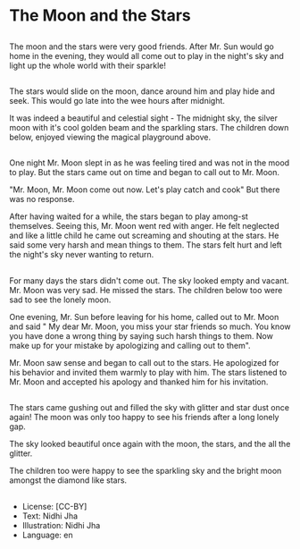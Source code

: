 # The Moon and the Stars

##
The moon and the stars were very good friends. After Mr. Sun would go home in the evening, they would all come out to play in the night's sky and light up the whole world with their sparkle!

##
The stars would slide on the moon, dance around him and play hide and seek. This would go late into the wee hours after midnight.

It was indeed a beautiful and celestial sight - The midnight sky, the silver moon with it's cool golden beam and the sparkling stars. The children down below, enjoyed viewing the magical playground above.

##
One night Mr. Moon slept in as he was feeling tired and was not in the mood to play. But the stars came out on time and began to call out to Mr. Moon.

"Mr. Moon, Mr. Moon come out now. Let's play catch and cook" But there was no response.

After having waited for a while, the stars began to play among-st themselves. Seeing this, Mr. Moon went red with anger. He felt neglected and like a little child he came out screaming and shouting at the stars. He said some very harsh and mean things to them. The stars felt hurt and left the night's sky never wanting to return.

##
For many days the stars didn't come out. The sky looked empty and vacant. Mr. Moon was very sad. He missed the stars. The children below too were sad to see the lonely moon.

One evening, Mr. Sun before leaving for his home, called out to Mr. Moon and said " My dear Mr. Moon, you miss your star friends so much. You know you have done a wrong thing by saying such harsh things to them. Now make up for your mistake by apologizing and calling out to them".

Mr. Moon saw sense and began to call out to the stars. He apologized for his behavior and invited them warmly to play with him. The stars listened to Mr. Moon and accepted his apology and thanked him for his invitation.

##
The stars came gushing out and filled the sky with glitter and star dust once again! The moon was only too happy to see his friends after a long lonely gap.

The sky looked beautiful once again with the moon, the stars, and the all the glitter.

The children too were happy to see the sparkling sky and the bright moon amongst the diamond like stars.

##
* License: [CC-BY]
* Text: Nidhi Jha
* Illustration: Nidhi Jha
* Language: en
